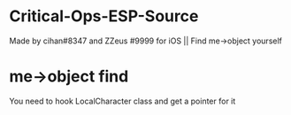 # Critical-Ops-ESP-Source
Made by cihan#8347 and ZZeus #9999 for iOS || Find me->object yourself

# me->object find

You need to hook LocalCharacter class and get a pointer for it

